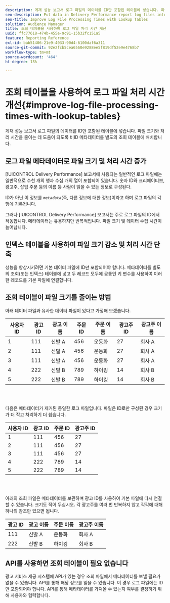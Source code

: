 ```yaml
---
description: 게재 성능 보고서 로그 파일의 데이터를 ID만 포함된 테이블에 넣습니다. 파일 크기와 처리 시간을 줄이는 데 도움이 되도록 비ID 메타데이터를 별도의 조회 테이블에 배치합니다.
seo-description: Put data in Delivery Performance report log files into tables that contain IDs only. Put non-ID metadata in separate lookup tables to help reduce file size and processing times.
seo-title: Improve Log File Processing Times with Lookup Tables
solution: Audience Manager
title: 조회 테이블을 사용하여 로그 파일 처리 시간 개선
uuid: ffc77618-474b-455e-9c91-15b32fc151a5
feature: Reporting Reference
exl-id: bab51406-21e9-4033-90d4-6100daf6a311
source-git-commit: 92e2fcb5cea6560e9288ee5f819df52e9e4768b7
workflow-type: tm+mt
source-wordcount: '464'
ht-degree: 13%

---
```


# 조회 테이블을 사용하여 로그 파일 처리 시간 개선{#improve-log-file-processing-times-with-lookup-tables}

게재 성능 보고서 로그 파일의 데이터를 ID만 포함된 테이블에 넣습니다. 파일 크기와 처리 시간을 줄이는 데 도움이 되도록 비ID 메타데이터를 별도의 조회 테이블에 배치합니다.

<!-- 

c_lookup_tables.xml

 -->

## 로그 파일 메타데이터로 파일 크기 및 처리 시간 증가

[!UICONTROL Delivery Performance] 보고서에 사용되는 일반적인 로그 파일에는 일반적으로 수천 개의 행과 수십 개의 열이 포함되어 있습니다. 숫자 ID와 크리에이티브, 광고주, 삽입 주문 등의 이름 등 사람이 읽을 수 있는 정보로 구성된다.

ID가 아닌 이 정보를 *`metadata`*(즉, 다른 정보에 대한 정보)이라고 하며 로그 파일의 각 행에 기록됩니다.

그러나 [!UICONTROL Delivery Performance] 보고서는 주로 로그 파일의 ID에서 작동합니다. 메타데이터는 유용하지만 반복적입니다. 파일 크기 및 데이터 수집 시간이 늘어납니다.

## 인덱스 테이블을 사용하여 파일 크기 감소 및 처리 시간 단축

성능을 향상시키려면 기본 데이터 파일에 ID만 포함되어야 합니다. 메타데이터를 별도의 조회(또는 인덱스) 테이블에 넣고 두 레코드 모두에 공통인 키 변수를 사용하여 이러한 레코드를 기본 파일에 연결합니다.

## 조회 테이블이 파일 크기를 줄이는 방법

아래 데이터 파일과 유사한 데이터 파일이 있다고 가정해 보겠습니다.

| 사용자 ID | 광고 ID | 광고 이름 | 주문 ID | 주문 이름 | 광고주 ID | 광고주 이름 |
|---|---|---|---|---|---|---|
| 1 | 111 | 신발 A | 456 | 운동화 | 27 | 회사 A |
| 2 | 111 | 신발 A | 456 | 운동화 | 27 | 회사 A |
| 3 | 111 | 신발 A | 456 | 운동화 | 27 | 회사 A |
| 4 | 222 | 신발 B | 789 | 하이킹 | 14 | 회사 B |
| 5 | 222 | 신발 B | 789 | 하이킹 | 14 | 회사 B |

<br> 

다음은 메타데이터가 제거된 동일한 로그 파일입니다. 파일은 ID로만 구성된 경우 크기가 더 작고 처리하기 더 쉽습니다.

| 사용자 ID | 광고 ID | 주문 ID | 광고주 ID |
|---|---|---|---|
| 1 | 111 | 456 | 27 |
| 2 | 111 | 456 | 27 |
| 3 | 111 | 456 | 27 |
| 4 | 222 | 789 | 14 |
| 5 | 222 | 789 | 14 |

<br> 

아래의 조회 파일은 메타데이터를 보관하며 광고 ID를 사용하여 기본 파일에 다시 연결할 수 있습니다. 크기도 적어 두십시오. 각 광고주를 여러 번 반복하지 않고 각각에 대해 하나의 참조만 있으면 됩니다.

| 광고 ID | 광고 이름 | 주문 이름 | 광고주 이름 |
|---|---|---|---|
| 111 | 신발 A | 운동화 | 회사 A |
| 222 | 신발 B | 하이킹 | 회사 B |

## API를 사용하면 조회 테이블이 필요 없습니다

광고 서비스 제공 시스템에 API가 있는 경우 조회 파일에서 메타데이터를 보낼 필요가 없을 수 있습니다. API를 통해 해당 정보를 얻을 수 있습니다. 이 경우 로그 파일에는 ID만 포함되어야 합니다. API를 통해 메타데이터를 가져올 수 있는지 여부를 결정하기 위해 사용자와 협력합니다.
